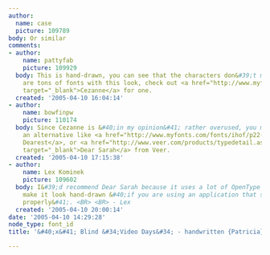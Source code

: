 ```yaml
---
author:
  name: case
  picture: 109789
body: Or similar
comments:
- author:
    name: pattyfab
    picture: 109929
  body: This is hand-drawn, you can see that the characters don&#39;t match. There
    are tons of fonts with this look, check out <a href="http://www.myfonts.com/fonts/p22/cezanne-regular/"
    target="_blank">Cezanne</a> for one.
  created: '2005-04-10 16:04:14'
- author:
    name: bowfinpw
    picture: 110174
  body: Since Cezanne is &#40;in my opinion&#41; rather overused, you might consider
    an alternative like <a href="http://www.myfonts.com/fonts/ihof/p22-dearest/" target="_blank">P22
    Dearest</a>, or <a href="http://www.veer.com/products/typedetail.aspx?image=UMT0000104"
    target="_blank">Dear Sarah</a> from Veer.
  created: '2005-04-10 17:15:38'
- author:
    name: Lex Kominek
    picture: 109602
  body: I&#39;d recommend Dear Sarah because it uses a lot of OpenType features that
    make it look hand-drawn &#40;if you are using an application that supports OpenType
    properly&#41;. <BR> <BR> - Lex
  created: '2005-04-10 20:00:14'
date: '2005-04-10 14:29:28'
node_type: font_id
title: '&#40;x&#41; Blind &#34;Video Days&#34; - handwritten {Patricia}'

---
```

